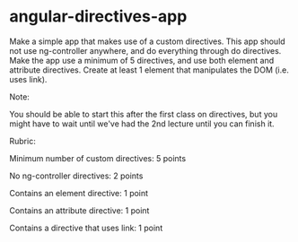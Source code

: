 # angular-directives-app

Make a simple app that makes use of a custom directives. This app should not use ng-controller anywhere, and do everything through do directives. Make the app use a minimum of 5 directives, and use both element and attribute directives. Create at least 1 element that manipulates the DOM (i.e. uses link).



Note:

You should be able to start this after the first class on directives, but you might have to wait until we've had the 2nd lecture until you can finish it.



Rubric:

Minimum number of custom directives: 5 points

No ng-controller directives: 2 points

Contains an element directive: 1 point

Contains an attribute directive: 1 point

Contains a directive that uses link: 1 point
